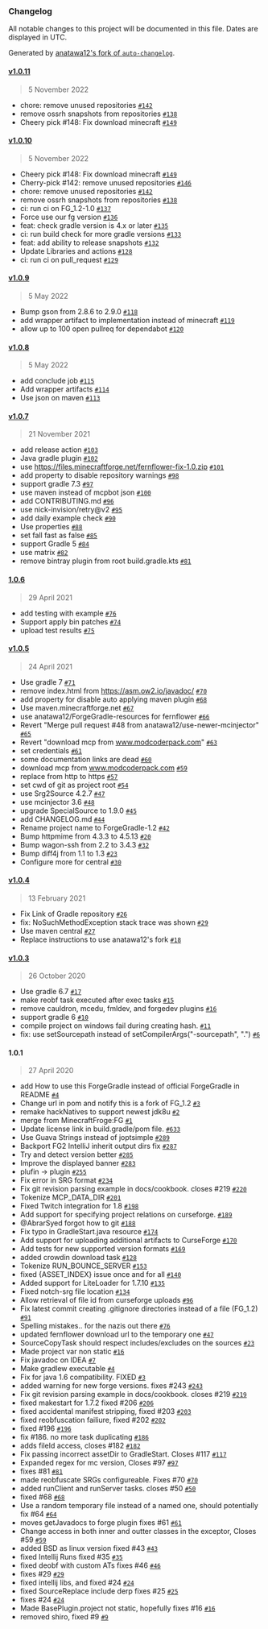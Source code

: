 ### Changelog

All notable changes to this project will be documented in this file. Dates are displayed in UTC.

Generated by [anatawa12's fork of `auto-changelog`](https://github.com/anatawa12/auto-changelog).

#### [v1.0.11](https://github.com/anatawa12/ForgeGradle-1.2/compare/v1.0.10...v1.0.11)

> 5 November 2022

- chore: remove unused repositories [`#142`](https://github.com/anatawa12/ForgeGradle-1.2/pull/142)
- remove ossrh snapshots from repositories [`#138`](https://github.com/anatawa12/ForgeGradle-1.2/pull/138)
- Cheery pick #148: Fix download minecraft [`#149`](https://github.com/anatawa12/ForgeGradle-1.2/pull/149)

#### [v1.0.10](https://github.com/anatawa12/ForgeGradle-1.2/compare/v1.0.9...v1.0.10)

> 5 November 2022

- Cheery pick #148: Fix download minecraft [`#149`](https://github.com/anatawa12/ForgeGradle-1.2/pull/149)
- Cherry-pick #142: remove unused repositories [`#146`](https://github.com/anatawa12/ForgeGradle-1.2/pull/146)
- chore: remove unused repositories [`#142`](https://github.com/anatawa12/ForgeGradle-1.2/pull/142)
- remove ossrh snapshots from repositories [`#138`](https://github.com/anatawa12/ForgeGradle-1.2/pull/138)
- ci: run ci on FG_1.2-1.0 [`#137`](https://github.com/anatawa12/ForgeGradle-1.2/pull/137)
- Force use our fg version [`#136`](https://github.com/anatawa12/ForgeGradle-1.2/pull/136)
- feat: check gradle version is 4.x or later [`#135`](https://github.com/anatawa12/ForgeGradle-1.2/pull/135)
- ci: run build check for more gradle versions [`#133`](https://github.com/anatawa12/ForgeGradle-1.2/pull/133)
- feat: add ability to release snapshots [`#132`](https://github.com/anatawa12/ForgeGradle-1.2/pull/132)
- Update Libraries and actions [`#128`](https://github.com/anatawa12/ForgeGradle-1.2/pull/128)
- ci: run ci on pull_request [`#129`](https://github.com/anatawa12/ForgeGradle-1.2/pull/129)

#### [v1.0.9](https://github.com/anatawa12/ForgeGradle-1.2/compare/v1.0.8...v1.0.9)

> 5 May 2022

- Bump gson from 2.8.6 to 2.9.0 [`#118`](https://github.com/anatawa12/ForgeGradle-1.2/pull/118)
- add wrapper artifact to implementation instead of minecraft [`#119`](https://github.com/anatawa12/ForgeGradle-1.2/pull/119)
- allow up to 100 open pullreq for dependabot [`#120`](https://github.com/anatawa12/ForgeGradle-1.2/pull/120)

#### [v1.0.8](https://github.com/anatawa12/ForgeGradle-1.2/compare/v1.0.7...v1.0.8)

> 5 May 2022

- add conclude job [`#115`](https://github.com/anatawa12/ForgeGradle-1.2/pull/115)
- Add wrapper artifacts [`#114`](https://github.com/anatawa12/ForgeGradle-1.2/pull/114)
- Use json on maven [`#113`](https://github.com/anatawa12/ForgeGradle-1.2/pull/113)

#### [v1.0.7](https://github.com/anatawa12/ForgeGradle-1.2/compare/1.0.6...v1.0.7)

> 21 November 2021

- add release action [`#103`](https://github.com/anatawa12/ForgeGradle-1.2/pull/103)
- Java gradle plugin [`#102`](https://github.com/anatawa12/ForgeGradle-1.2/pull/102)
- use https://files.minecraftforge.net/fernflower-fix-1.0.zip [`#101`](https://github.com/anatawa12/ForgeGradle-1.2/pull/101)
- add property to disable repository warnings [`#98`](https://github.com/anatawa12/ForgeGradle-1.2/pull/98)
- support gradle 7.3 [`#97`](https://github.com/anatawa12/ForgeGradle-1.2/pull/97)
- use maven instead of mcpbot json [`#100`](https://github.com/anatawa12/ForgeGradle-1.2/pull/100)
- add CONTRIBUTING.md [`#96`](https://github.com/anatawa12/ForgeGradle-1.2/pull/96)
- use nick-invision/retry@v2 [`#95`](https://github.com/anatawa12/ForgeGradle-1.2/pull/95)
- add daily example check [`#90`](https://github.com/anatawa12/ForgeGradle-1.2/pull/90)
- Use properties [`#88`](https://github.com/anatawa12/ForgeGradle-1.2/pull/88)
- set fall fast as false [`#85`](https://github.com/anatawa12/ForgeGradle-1.2/pull/85)
- support Gradle 5 [`#84`](https://github.com/anatawa12/ForgeGradle-1.2/pull/84)
- use matrix [`#82`](https://github.com/anatawa12/ForgeGradle-1.2/pull/82)
- remove bintray plugin from root build.gradle.kts [`#81`](https://github.com/anatawa12/ForgeGradle-1.2/pull/81)

#### [1.0.6](https://github.com/anatawa12/ForgeGradle-1.2/compare/v1.0.5...1.0.6)

> 29 April 2021

- add testing with example [`#76`](https://github.com/anatawa12/ForgeGradle-1.2/pull/76)
- Support apply bin patches [`#74`](https://github.com/anatawa12/ForgeGradle-1.2/pull/74)
- upload test results [`#75`](https://github.com/anatawa12/ForgeGradle-1.2/pull/75)

#### [v1.0.5](https://github.com/anatawa12/ForgeGradle-1.2/compare/v1.0.4...v1.0.5)

> 24 April 2021

- Use gradle 7 [`#71`](https://github.com/anatawa12/ForgeGradle-1.2/pull/71)
- remove index.html from https://asm.ow2.io/javadoc/ [`#70`](https://github.com/anatawa12/ForgeGradle-1.2/pull/70)
- add property for disable auto applying maven plugin [`#68`](https://github.com/anatawa12/ForgeGradle-1.2/pull/68)
- Use maven.minecraftforge.net [`#67`](https://github.com/anatawa12/ForgeGradle-1.2/pull/67)
- use anatawa12/ForgeGradle-resources for fernflower [`#66`](https://github.com/anatawa12/ForgeGradle-1.2/pull/66)
- Revert "Merge pull request #48 from anatawa12/use-newer-mcinjector" [`#65`](https://github.com/anatawa12/ForgeGradle-1.2/pull/65)
- Revert "download mcp from www.modcoderpack.com" [`#63`](https://github.com/anatawa12/ForgeGradle-1.2/pull/63)
- set credentials [`#61`](https://github.com/anatawa12/ForgeGradle-1.2/pull/61)
- some documentation links are dead [`#60`](https://github.com/anatawa12/ForgeGradle-1.2/pull/60)
- download mcp from www.modcoderpack.com [`#59`](https://github.com/anatawa12/ForgeGradle-1.2/pull/59)
- replace from http to https [`#57`](https://github.com/anatawa12/ForgeGradle-1.2/pull/57)
- set cwd of git as project root [`#54`](https://github.com/anatawa12/ForgeGradle-1.2/pull/54)
- use Srg2Source 4.2.7 [`#47`](https://github.com/anatawa12/ForgeGradle-1.2/pull/47)
- use mcinjector 3.6 [`#48`](https://github.com/anatawa12/ForgeGradle-1.2/pull/48)
- upgrade SpecialSource to 1.9.0 [`#45`](https://github.com/anatawa12/ForgeGradle-1.2/pull/45)
- add CHANGELOG.md [`#44`](https://github.com/anatawa12/ForgeGradle-1.2/pull/44)
- Rename project name to ForgeGradle-1.2 [`#42`](https://github.com/anatawa12/ForgeGradle-1.2/pull/42)
- Bump httpmime from 4.3.3 to 4.5.13 [`#20`](https://github.com/anatawa12/ForgeGradle-1.2/pull/20)
- Bump wagon-ssh from 2.2 to 3.4.3 [`#32`](https://github.com/anatawa12/ForgeGradle-1.2/pull/32)
- Bump diff4j from 1.1 to 1.3 [`#23`](https://github.com/anatawa12/ForgeGradle-1.2/pull/23)
- Configure more for central [`#30`](https://github.com/anatawa12/ForgeGradle-1.2/pull/30)

#### [v1.0.4](https://github.com/anatawa12/ForgeGradle-1.2/compare/v1.0.3...v1.0.4)

> 13 February 2021

- Fix Link of Gradle repository [`#26`](https://github.com/anatawa12/ForgeGradle-1.2/pull/26)
- fix: NoSuchMethodException stack trace was shown [`#29`](https://github.com/anatawa12/ForgeGradle-1.2/pull/29)
- Use maven central [`#27`](https://github.com/anatawa12/ForgeGradle-1.2/pull/27)
- Replace instructions to use anatawa12's fork [`#18`](https://github.com/anatawa12/ForgeGradle-1.2/pull/18)

#### [v1.0.3](https://github.com/anatawa12/ForgeGradle-1.2/compare/1.0.1...v1.0.3)

> 26 October 2020

- Use gradle 6.7 [`#17`](https://github.com/anatawa12/ForgeGradle-1.2/pull/17)
- make reobf task executed after exec tasks [`#15`](https://github.com/anatawa12/ForgeGradle-1.2/pull/15)
- remove cauldron, mcedu, fmldev, and forgedev plugins [`#16`](https://github.com/anatawa12/ForgeGradle-1.2/pull/16)
- support gradle 6 [`#10`](https://github.com/anatawa12/ForgeGradle-1.2/pull/10)
- compile project on windows fail during creating hash. [`#11`](https://github.com/anatawa12/ForgeGradle-1.2/pull/11)
- fix: use setSourcepath instead of setCompilerArgs("-sourcepath", ".") [`#6`](https://github.com/anatawa12/ForgeGradle-1.2/pull/6)

#### 1.0.1

> 27 April 2020

- add How to use this ForgeGradle instead of official ForgeGradle in README [`#4`](https://github.com/anatawa12/ForgeGradle-1.2/pull/4)
- Change url in pom and notify this is a fork of FG_1.2 [`#3`](https://github.com/anatawa12/ForgeGradle-1.2/pull/3)
- remake hackNatives to support newest jdk8u [`#2`](https://github.com/anatawa12/ForgeGradle-1.2/pull/2)
- merge from MinecraftFroge:FG [`#1`](https://github.com/anatawa12/ForgeGradle-1.2/pull/1)
- Update license link in build.gradle/pom file. [`#633`](https://github.com/anatawa12/ForgeGradle-1.2/pull/633)
- Use Guava Strings instead of joptsimple [`#289`](https://github.com/anatawa12/ForgeGradle-1.2/pull/289)
- Backport FG2 IntelliJ inherit output dirs fix [`#287`](https://github.com/anatawa12/ForgeGradle-1.2/pull/287)
- Try and detect version better [`#285`](https://github.com/anatawa12/ForgeGradle-1.2/pull/285)
- Improve the displayed banner [`#283`](https://github.com/anatawa12/ForgeGradle-1.2/pull/283)
- plufin -&gt; plugin [`#255`](https://github.com/anatawa12/ForgeGradle-1.2/pull/255)
- Fix error in SRG format [`#234`](https://github.com/anatawa12/ForgeGradle-1.2/pull/234)
- Fix git revision parsing example in docs/cookbook. closes #219 [`#220`](https://github.com/anatawa12/ForgeGradle-1.2/pull/220)
- Tokenize MCP_DATA_DIR [`#201`](https://github.com/anatawa12/ForgeGradle-1.2/pull/201)
- Fixed Twitch integration for 1.8 [`#198`](https://github.com/anatawa12/ForgeGradle-1.2/pull/198)
- Add support for specifying project relations on curseforge. [`#189`](https://github.com/anatawa12/ForgeGradle-1.2/pull/189)
- @AbrarSyed forgot how to git [`#188`](https://github.com/anatawa12/ForgeGradle-1.2/pull/188)
- Fix typo in GradleStart.java resource [`#174`](https://github.com/anatawa12/ForgeGradle-1.2/pull/174)
- Add support for uploading additional artifacts to CurseForge [`#170`](https://github.com/anatawa12/ForgeGradle-1.2/pull/170)
- Add tests for new supported version formats [`#169`](https://github.com/anatawa12/ForgeGradle-1.2/pull/169)
- added crowdin download task [`#128`](https://github.com/anatawa12/ForgeGradle-1.2/pull/128)
- Tokenize RUN_BOUNCE_SERVER [`#153`](https://github.com/anatawa12/ForgeGradle-1.2/pull/153)
- fixed {ASSET_INDEX} issue once and for all [`#140`](https://github.com/anatawa12/ForgeGradle-1.2/pull/140)
- Added support for LiteLoader for 1.7.10 [`#135`](https://github.com/anatawa12/ForgeGradle-1.2/pull/135)
- Fixed notch-srg file location [`#134`](https://github.com/anatawa12/ForgeGradle-1.2/pull/134)
- Allow retrieval of file id from curseforge uploads [`#96`](https://github.com/anatawa12/ForgeGradle-1.2/pull/96)
- Fix latest commit creating .gitignore directories instead of a file (FG_1.2) [`#91`](https://github.com/anatawa12/ForgeGradle-1.2/pull/91)
- Spelling mistakes..  for the nazis out there [`#76`](https://github.com/anatawa12/ForgeGradle-1.2/pull/76)
- updated fernflower download url to the temporary one [`#47`](https://github.com/anatawa12/ForgeGradle-1.2/pull/47)
- SourceCopyTask should respect includes/excludes on the sources [`#23`](https://github.com/anatawa12/ForgeGradle-1.2/pull/23)
- Made project var non static [`#16`](https://github.com/anatawa12/ForgeGradle-1.2/pull/16)
- Fix javadoc on IDEA [`#7`](https://github.com/anatawa12/ForgeGradle-1.2/pull/7)
- Make gradlew executable [`#4`](https://github.com/anatawa12/ForgeGradle-1.2/pull/4)
- Fix for java 1.6 compatibility. FIXED [`#3`](https://github.com/anatawa12/ForgeGradle-1.2/pull/3)
- added warning for new forge versions. fixes #243 [`#243`](https://github.com/anatawa12/ForgeGradle-1.2/issues/243)
- Fix git revision parsing example in docs/cookbook. closes #219 [`#219`](https://github.com/anatawa12/ForgeGradle-1.2/issues/219)
- fixed makestart for 1.7.2  fixed #206 [`#206`](https://github.com/anatawa12/ForgeGradle-1.2/issues/206)
- fixed accidental manifest stripping, fixed #203 [`#203`](https://github.com/anatawa12/ForgeGradle-1.2/issues/203)
- fixed reobfuscation failiure, fixed #202 [`#202`](https://github.com/anatawa12/ForgeGradle-1.2/issues/202)
- fixed #196 [`#196`](https://github.com/anatawa12/ForgeGradle-1.2/issues/196)
- fix #186. no more task duplicating [`#186`](https://github.com/anatawa12/ForgeGradle-1.2/issues/186)
- adds fileId access, closes #182 [`#182`](https://github.com/anatawa12/ForgeGradle-1.2/issues/182)
- Fix passing incorrect assetDir to GradleStart. Closes #117 [`#117`](https://github.com/anatawa12/ForgeGradle-1.2/issues/117)
- Expanded regex for mc version, Closes #97 [`#97`](https://github.com/anatawa12/ForgeGradle-1.2/issues/97)
- fixes #81 [`#81`](https://github.com/anatawa12/ForgeGradle-1.2/issues/81)
- made reobfuscate SRGs configureable. Fixes #70 [`#70`](https://github.com/anatawa12/ForgeGradle-1.2/issues/70)
- added runClient and runServer tasks. closes #50 [`#50`](https://github.com/anatawa12/ForgeGradle-1.2/issues/50)
- fixed #68 [`#68`](https://github.com/anatawa12/ForgeGradle-1.2/issues/68)
- Use a random temporary file instead of a named one, should potentially fix #64 [`#64`](https://github.com/anatawa12/ForgeGradle-1.2/issues/64)
- moves getJavadocs to forge plugin fixes #61 [`#61`](https://github.com/anatawa12/ForgeGradle-1.2/issues/61)
- Change access in both inner and outter classes in the exceptor, Closes #59 [`#59`](https://github.com/anatawa12/ForgeGradle-1.2/issues/59)
- added BSD as linux version fixed #43 [`#43`](https://github.com/anatawa12/ForgeGradle-1.2/issues/43)
- fixed Intellij Runs fixed #35 [`#35`](https://github.com/anatawa12/ForgeGradle-1.2/issues/35)
- fixed deobf with custom ATs fixes #46 [`#46`](https://github.com/anatawa12/ForgeGradle-1.2/issues/46)
- fixes #29 [`#29`](https://github.com/anatawa12/ForgeGradle-1.2/issues/29)
- fixed intellij libs, and fixed #24 [`#24`](https://github.com/anatawa12/ForgeGradle-1.2/issues/24)
- fixed SourceReplace include derp fixes #25 [`#25`](https://github.com/anatawa12/ForgeGradle-1.2/issues/25)
- fixes #24 [`#24`](https://github.com/anatawa12/ForgeGradle-1.2/issues/24)
- Made BasePlugin.project not static, hopefully fixes #16 [`#16`](https://github.com/anatawa12/ForgeGradle-1.2/issues/16)
- removed shiro, fixed #9 [`#9`](https://github.com/anatawa12/ForgeGradle-1.2/issues/9)
